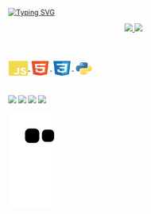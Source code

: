  [![Typing SVG](https://readme-typing-svg.herokuapp.com/?color=00bfbf&size=44&center=true&vCenter=true&width=1000&lines=HELLO,+MY+NAME+is+Manoel+Victor+Duarte;I'm+33+years+old;I+from+Brasil,+SP;I+study+computer+science+at+Unip;Código+que+funciona+++IA+que+aprende+++Segurança+que+protege+++Café+que+não+acaba+=+Soluções+que+importam!;Be+Welcome!+:%29)](https://git.io/typing-svg)




<div align="center">
  <a href="https://github.com/ManoelVictorD">
  <img height="170em" src="https://github-readme-stats-sigma-five.vercel.app/api?username=ManoelVictorD&show_icons=true&theme=dark&include_all_commits=true&count_private=true"/>
  <img height="170em" src="https://github-readme-stats-sigma-five.vercel.app/api/top-langs/?username=ManoelVictorD&layout=compact&langs_count=7&theme=dark"/>
</div>

#

<div style="display: inline_block"><br>
  <img align="center" alt="Manu-Js" height="30" width="40" src="https://raw.githubusercontent.com/devicons/devicon/master/icons/javascript/javascript-plain.svg">
  <img align="center" alt="Manu-HTML" height="30" width="40" src="https://raw.githubusercontent.com/devicons/devicon/master/icons/html5/html5-original.svg">
  <img align="center" alt="Manu-CSS" height="30" width="40" src="https://raw.githubusercontent.com/devicons/devicon/master/icons/css3/css3-original.svg">
  <img align="center" alt="Manu-Python" height="30" width="40" src="https://raw.githubusercontent.com/devicons/devicon/master/icons/python/python-original.svg">
</div>
  
  #
 
<div> 

  <a href="https://wa.me/5538999616992" target="_blank"><img src="https://img.shields.io/badge/WhatsApp-25D366?style=for-the-badge&logo=whatsapp&logoColor=white" target="_blank"></a>
  <a href="https://www.instagram.com/techglota/" target="_blank"><img src="https://img.shields.io/badge/-Instagram-%23E4405F?style=for-the-badge&logo=instagram&logoColor=white" target="_blank"></a>
  <a href = "mailto:victorduarterabelo@live.com"><img src="https://img.shields.io/badge/Microsoft_Outlook-0078D4?style=for-the-badge&logo=microsoft-outlook&logoColor=white" target="_blank"></a>
  <a href="https://www.linkedin.com/in/manoel-victor-duarte-855678a0/" target="_blank"><img src="https://img.shields.io/badge/LinkedIn-0077B5?style=for-the-badge&logo=linkedin&logoColor=white" target="_blank"></a> 
 
  ![Snake animation](https://github.com/rafaballerini/rafaballerini/blob/output/github-contribution-grid-snake.svg)

</div>
